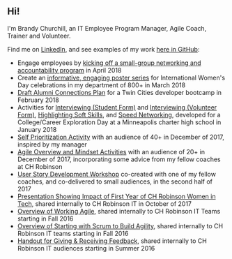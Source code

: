 ## Hi!

I'm Brandy Churchill, an IT Employee Program Manager, Agile Coach, Trainer and Volunteer.

Find me on [LinkedIn](http://linkedin.com/in/brandychurchill), and see examples of my work [here in GitHub](https://github.com/churchbcp/portfolio/tree/master/work_examples):
* Engage employees by [kicking off a small-group networking and accountability program](https://github.com/churchbcp/portfolio/blob/master/work_examples/PeerMentoringCirclesKickoff_Apr2018.pdf) in April 2018
* Create an [informative, engaging poster series](https://github.com/churchbcp/portfolio/blob/master/work_examples/IntlWomensDay2018_CelebrationPosters.pdf) for International Women's Day celebrations in my department of 800+ in March 2018
* [Draft Alumni Connections Plan](https://github.com/churchbcp/portfolio/blob/master/work_examples/DraftAlumConnectionsPlan_TwinCitiesBootcamp.pdf) for a Twin Cities developer bootcamp in February 2018
* Activities for [Interviewing (Student Form)](https://github.com/churchbcp/portfolio/blob/master/work_examples/CareerExploration_HS_InterviewActivity_1-27.pdf) and [Interviewing (Volunteer Form)](https://github.com/churchbcp/portfolio/blob/master/work_examples/CareerExploration_HS_InterviewActivity_1-27_VOLUNTEERGUIDE.pdf), [Highlighting Soft Skills](https://github.com/churchbcp/portfolio/blob/master/work_examples/CareerExploration_HS_SoftSkillsFoundations_1-27.pdf), and [Speed Networking](https://github.com/churchbcp/portfolio/blob/master/work_examples/CareerExploration_HS_SpeedNetworking_1-27.pdf), developed for a College/Career Exploration Day at a Minneapolis charter high school in January 2018
* [Self Prioritization Activity](https://github.com/churchbcp/portfolio/blob/master/work_examples/SelfPrioritizationActivity_Dec2017_PrimeAcademy.pdf) with an audience of 40+ in December of 2017, inspired by my manager
* [Agile Overview and Mindset Activities](https://github.com/churchbcp/portfolio/blob/master/work_examples/AgileOverviewSlides_Dec2017_GirlDevelopIt.pdf) with an audience of 20+ in December of 2017, incorporating some advice from my fellow coaches at CH Robinson
* [User Story Development Workshop](https://github.com/churchbcp/portfolio/blob/master/work_examples/UserStoryWorkshop_CoDeveloped_Summer2017.pdf) co-created with one of my fellow coaches, and co-delivered to small audiences, in the second half of 2017
* [Presentation Showing Impact of First Year of CH Robinson Women in Tech](https://github.com/churchbcp/portfolio/blob/master/work_examples/WIT_FirstYear_Short.pdf), shared internally to CH Robinson IT in October of 2017
* [Overview of Working Agile](https://github.com/churchbcp/portfolio/blob/master/work_examples/WhyWorkAgile_TeamIntro.pdf), shared internally to CH Robinson IT Teams starting in Fall 2016
* [Overview of Starting with Scrum to Build Agility](https://github.com/churchbcp/portfolio/blob/master/work_examples/DoScrum_BeAgile_TeamIntro.pdf), shared internally to CH Robinson IT teams starting in Fall 2016
* [Handout for Giving & Receiving Feedback](https://github.com/churchbcp/portfolio/blob/master/work_examples/GivingReceivingFeedbackHandout.pdf), shared internally to CH Robinson IT audiences starting in Summer 2016 

